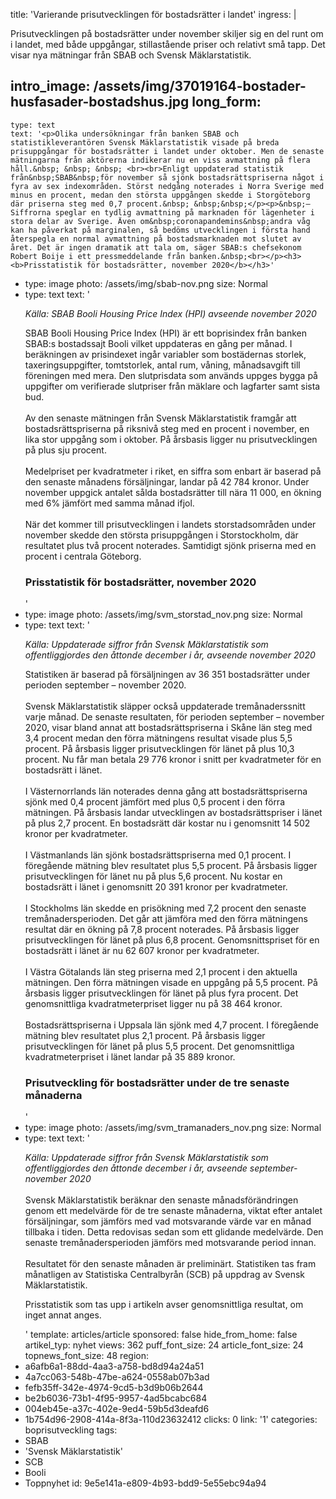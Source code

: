 title: 'Varierande prisutvecklingen för bostadsrätter i landet'
ingress: |
  <p>Prisutvecklingen på bostadsrätter under november skiljer sig en del runt om i landet, med både uppgångar, stillastående priser och relativt små tapp. Det visar nya mätningar från SBAB och Svensk Mäklarstatistik.
  </p>
  
intro_image: /assets/img/37019164-bostader-husfasader-bostadshus.jpg
long_form:
  -
    type: text
    text: '<p>Olika undersökningar från banken SBAB och statistikleverantören Svensk Mäklarstatistik visade på breda prisuppgångar för bostadsrätter i landet under oktober. Men de senaste mätningarna från aktörerna indikerar nu en viss avmattning på flera håll.&nbsp; &nbsp; &nbsp; <br><br>Enligt uppdaterad statistik från&nbsp;SBAB&nbsp;för november så sjönk bostadsrättspriserna något i fyra av sex indexområden. Störst nedgång noterades i Norra Sverige med minus en procent, medan den största uppgången skedde i Storgöteborg där priserna steg med 0,7 procent.&nbsp; &nbsp;&nbsp;</p><p>&nbsp;– Siffrorna speglar en tydlig avmattning på marknaden för lägenheter i stora delar av Sverige. Även om&nbsp;coronapandemins&nbsp;andra våg kan ha påverkat på marginalen, så bedöms utvecklingen i första hand återspegla en normal avmattning på bostadsmarknaden mot slutet av året. Det är ingen dramatik att tala om, säger SBAB:s chefsekonom Robert Boije i ett pressmeddelande från banken.&nbsp;<br></p><h3><b>Prisstatistik för bostadsrätter, november 2020</b></h3>'
  -
    type: image
    photo: /assets/img/sbab-nov.png
    size: Normal
  -
    type: text
    text: '<p><i>Källa: SBAB Booli Housing Price Index (HPI) avseende november 2020</i></p><p>SBAB&nbsp;Booli&nbsp;Housing&nbsp;Price Index (HPI) är ett&nbsp;boprisindex&nbsp;från banken SBAB:s bostadssajt&nbsp;Booli&nbsp;vilket uppdateras en gång per månad. I beräkningen av prisindexet ingår variabler som bostädernas storlek, taxeringsuppgifter, tomtstorlek, antal rum, våning, månadsavgift till föreningen med mera. Den slutprisdata som används uppges bygga på uppgifter om verifierade slutpriser från mäklare och lagfarter samt sista bud.&nbsp; &nbsp; <br><br>Av den senaste mätningen från&nbsp;Svensk Mäklarstatistik&nbsp;framgår att bostadsrättspriserna på riksnivå steg med en procent i november, en lika stor uppgång som i oktober. På årsbasis ligger nu prisutvecklingen på plus sju procent. <br><br>Medelpriset per kvadratmeter i riket, en siffra som enbart är baserad på den senaste månadens försäljningar, landar på 42 784 kronor. Under november uppgick antalet sålda bostadsrätter till nära 11 000, en ökning med 6% jämfört med samma månad ifjol. <br><br>När det kommer till prisutvecklingen i landets storstadsområden under november skedde den största prisuppgången i Storstockholm, där resultatet plus två procent noterades. Samtidigt sjönk&nbsp;priserna&nbsp;med en procent i centrala Göteborg.&nbsp;&nbsp;</p><h3>Prisstatistik för bostadsrätter, november 2020</h3>'
  -
    type: image
    photo: /assets/img/svm_storstad_nov.png
    size: Normal
  -
    type: text
    text: '<p><i>Källa: Uppdaterade siffror från Svensk Mäklarstatistik som offentliggjordes den åttonde december i år, avseende november 2020&nbsp;</i></p><p>Statistiken är baserad på försäljningen av 36 351 bostadsrätter under perioden september – november 2020. <br><br>Svensk Mäklarstatistik släpper också uppdaterade tremånaderssnitt varje månad. De senaste resultaten, för perioden september – november 2020, visar bland annat att bostadsrättspriserna i Skåne län steg med 3,4 procent medan den förra mätningens resultat visade plus 5,5 procent. På årsbasis ligger prisutvecklingen för länet på plus 10,3 procent. Nu får man betala 29 776 kronor i snitt per kvadratmeter för en bostadsrätt i länet.<br><br>I Västernorrlands län noterades denna gång att bostadsrättspriserna sjönk med 0,4 procent jämfört med plus 0,5 procent i den förra mätningen. På årsbasis landar utvecklingen av bostadsrättspriser i länet på plus 2,7 procent. En bostadsrätt där kostar nu i genomsnitt 14 502 kronor per kvadratmeter. <br><br>I Västmanlands län sjönk bostadsrättspriserna med 0,1 procent. I föregående mätning blev resultatet plus 5,5 procent. På årsbasis ligger prisutvecklingen för länet nu på plus 5,6 procent. Nu kostar en bostadsrätt i länet i genomsnitt 20 391 kronor per kvadratmeter.<br><br>I Stockholms län skedde en prisökning med 7,2 procent den senaste tremånadersperioden. Det går att jämföra med den förra mätningens resultat där en ökning på 7,8 procent noterades. På årsbasis ligger prisutvecklingen för länet på plus 6,8 procent. Genomsnittspriset för en bostadsrätt i länet är nu 62 607 kronor per kvadratmeter.<br><br>I Västra Götalands län steg priserna med 2,1 procent i den aktuella mätningen. Den förra mätningen visade en uppgång på 5,5 procent. På årsbasis ligger prisutvecklingen för länet på plus fyra procent. Det genomsnittliga kvadratmeterpriset ligger nu på 38 464 kronor.<br><br>Bostadsrättspriserna i Uppsala län sjönk med 4,7 procent. I föregående mätning blev resultatet plus 2,1 procent. På årsbasis ligger prisutvecklingen för länet på plus 5,5 procent. Det genomsnittliga kvadratmeterpriset i länet landar på 35 889 kronor.</p><h3>Prisutveckling för bostadsrätter under de tre senaste månaderna&nbsp;&nbsp;</h3>'
  -
    type: image
    photo: /assets/img/svm_tramanaders_nov.png
    size: Normal
  -
    type: text
    text: '<p><i>Källa: Uppdaterade siffror från Svensk Mäklarstatistik som offentliggjordes den åttonde december i år, avseende september-november 2020&nbsp;<br></i><br>Svensk Mäklarstatistik beräknar den senaste månadsförändringen genom ett medelvärde för de tre senaste månaderna, viktat efter antalet försäljningar, som jämförs med vad motsvarande värde var en månad tillbaka i tiden. Detta redovisas sedan som ett glidande medelvärde. Den senaste tremånadersperioden jämförs med motsvarande period innan. <br><br>Resultatet för den senaste månaden är preliminärt. Statistiken tas fram månatligen av Statistiska Centralbyrån (SCB) på uppdrag av Svensk Mäklarstatistik.&nbsp;&nbsp;</p><p>Prisstatistik som tas upp i artikeln avser genomsnittliga resultat, om inget annat anges.&nbsp;</p>'
template: articles/article
sponsored: false
hide_from_home: false
artikel_typ: nyhet
views: 362
puff_font_size: 24
article_font_size: 24
topnews_font_size: 48
region:
  - a6afb6a1-88dd-4aa3-a758-bd8d94a24a51
  - 4a7cc063-548b-47be-a624-0558ab07b3ad
  - fefb35ff-342e-4974-9cd5-b3d9b06b2644
  - be2b6036-73b1-4f95-9957-4ad5bcabc684
  - 004eb45e-a37c-402e-9ed4-59b5d3deafd6
  - 1b754d96-2908-414a-8f3a-110d23632412
clicks: 0
link: '1'
categories: boprisutveckling
tags:
  - SBAB
  - 'Svensk Mäklarstatistik'
  - SCB
  - Booli
  - Toppnyhet
id: 9e5e141a-e809-4b93-bdd9-5e55ebc94a94
